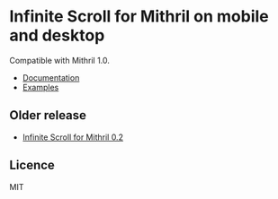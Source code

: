 # Infinite Scroll for Mithril on mobile and desktop

Compatible with Mithril 1.0.

* [Documentation](https://github.com/ArthurClemens/mithril-infinite/tree/master/packages/mithril-infinite)
* [Examples](https://github.com/ArthurClemens/mithril-infinite/tree/master/packages/examples)


## Older release

* [Infinite Scroll for Mithril 0.2](https://github.com/ArthurClemens/mithril-infinite/releases/tag/v0.6.2)


## Licence

MIT
